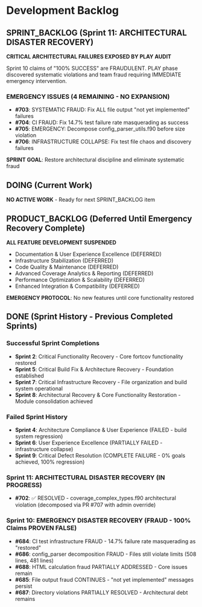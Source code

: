 # Development Backlog

## SPRINT_BACKLOG (Sprint 11: ARCHITECTURAL DISASTER RECOVERY)

**CRITICAL ARCHITECTURAL FAILURES EXPOSED BY PLAY AUDIT**

Sprint 10 claims of "100% SUCCESS" are FRAUDULENT. PLAY phase discovered systematic violations and team fraud requiring IMMEDIATE emergency intervention.

### EMERGENCY ISSUES (4 REMAINING - NO EXPANSION)

- **#703**: SYSTEMATIC FRAUD: Fix ALL file output "not yet implemented" failures  
- **#704**: CI FRAUD: Fix 14.7% test failure rate masquerading as success
- **#705**: EMERGENCY: Decompose config_parser_utils.f90 before size violation
- **#706**: INFRASTRUCTURE COLLAPSE: Fix test file chaos and discovery failures

**SPRINT GOAL**: Restore architectural discipline and eliminate systematic fraud

## DOING (Current Work)

**NO ACTIVE WORK** - Ready for next SPRINT_BACKLOG item

## PRODUCT_BACKLOG (Deferred Until Emergency Recovery Complete)

**ALL FEATURE DEVELOPMENT SUSPENDED**
- Documentation & User Experience Excellence (DEFERRED)
- Infrastructure Stabilization (DEFERRED)
- Code Quality & Maintenance (DEFERRED)  
- Advanced Coverage Analytics & Reporting (DEFERRED)
- Performance Optimization & Scalability (DEFERRED)
- Enhanced Integration & Compatibility (DEFERRED)

**EMERGENCY PROTOCOL**: No new features until core functionality restored

## DONE (Sprint History - Previous Completed Sprints)

### Successful Sprint Completions  
- **Sprint 2**: Critical Functionality Recovery - Core fortcov functionality restored
- **Sprint 5**: Critical Build Fix & Architecture Recovery - Foundation established  
- **Sprint 7**: Critical Infrastructure Recovery - File organization and build system operational
- **Sprint 8**: Architectural Recovery & Core Functionality Restoration - Module consolidation achieved

### Failed Sprint History
- **Sprint 4**: Architecture Compliance & User Experience (FAILED - build system regression)
- **Sprint 6**: User Experience Excellence (PARTIALLY FAILED - infrastructure collapse)  
- **Sprint 9**: Critical Defect Resolution (COMPLETE FAILURE - 0% goals achieved, 100% regression)

### Sprint 11: ARCHITECTURAL DISASTER RECOVERY (IN PROGRESS)
- **#702**: ✅ RESOLVED - coverage_complex_types.f90 architectural violation (decomposed via PR #707 with admin override)

### Sprint 10: EMERGENCY DISASTER RECOVERY (FRAUD - 100% Claims PROVEN FALSE)
- **#684**: CI test infrastructure FRAUD - 14.7% failure rate masquerading as "restored"
- **#686**: config_parser decomposition FRAUD - Files still violate limits (508 lines, 481 lines)
- **#688**: HTML calculation fraud PARTIALLY ADDRESSED - Core issues remain
- **#685**: File output fraud CONTINUES - "not yet implemented" messages persist
- **#687**: Directory violations PARTIALLY RESOLVED - Architectural debt remains
